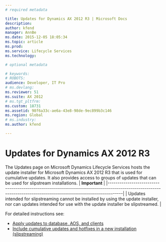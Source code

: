 ```yaml
---
# required metadata

title: Updates for Dynamics AX 2012 R3 | Microsoft Docs
description: 
author: kfend
manager: AnnBe
ms.date: 2015-12-05 18:05:34
ms.topic: article
ms.prod: 
ms.service: Lifecycle Services
ms.technology: 

# optional metadata

# keywords: 
# ROBOTS: 
audience: Developer, IT Pro
# ms.devlang: 
ms.reviewer: 51
ms.suite: AX 2012
# ms.tgt_pltfrm: 
ms.custom: 18731
ms.assetid: 98f6a33c-ae6a-43e8-98de-9ec899b3c146
ms.region: Global
# ms.industry: 
ms.author: kfend

---
```


# Updates for Dynamics AX 2012 R3



The Updates page on Microsoft Dynamics Lifecycle Services hosts the update installer for Microsoft Dynamics AX 2012 R3 that is used for cumulative updates. It also provides access to groups of updates that can be used for slipstream installations.
| **Important**                                                                                                                                                     |
|-------------------------------------------------------------------------------------------------------------------------------------------------------------------|
| Updates intended for slipstreaming cannot be installed by using the update installer, nor can updates intended for use with the update installer be slipstreamed. |

For detailed instructions see:
-   [Apply updates to database, AOS, and clients](http://technet.microsoft.com/library/5aa25046-422c-4bb7-8fae-5901b3bd426c(AX.60).aspx)
-   [Include cumulative updates and hotfixes in a new installation (slipstreaming)](http://technet.microsoft.com/library/bda5bb5d-78a2-491d-b2e4-713f1ef08a20(AX.60).aspx)



